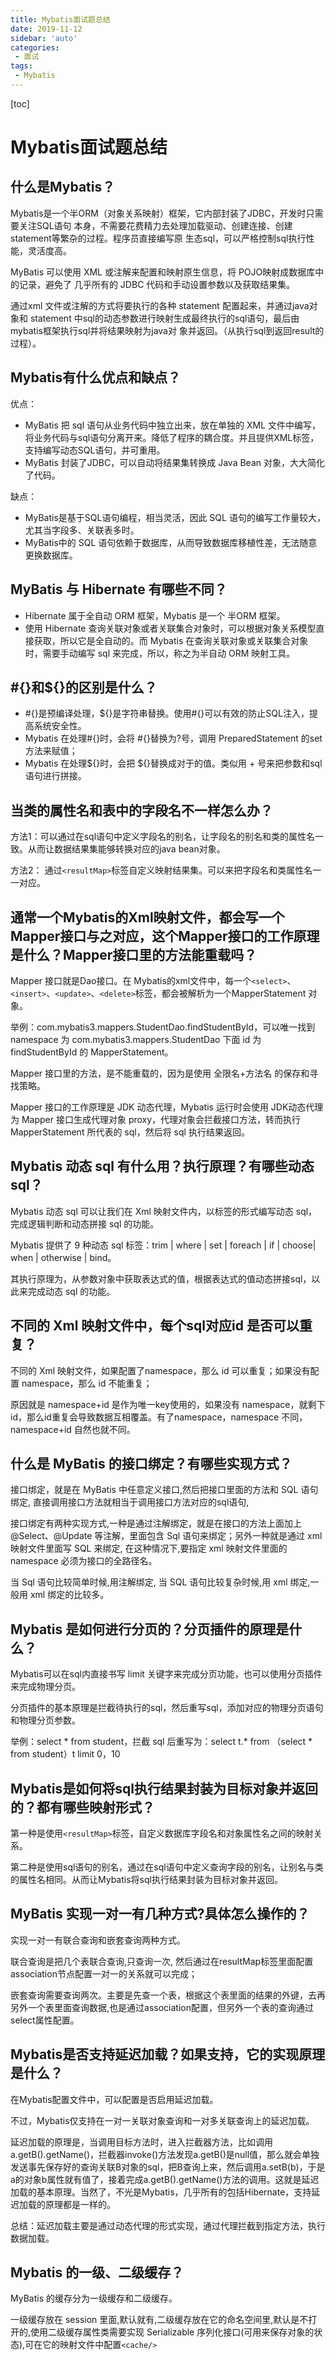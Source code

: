 ```yaml
---
title: Mybatis面试题总结
date: 2019-11-12
sidebar: 'auto'
categories:
 - 面试
tags:
 - Mybatis
---
```


[toc]

# Mybatis面试题总结

## 什么是Mybatis？

Mybatis是一个半ORM（对象关系映射）框架，它内部封装了JDBC，开发时只需要关注SQL语句
本身，不需要花费精力去处理加载驱动、创建连接、创建statement等繁杂的过程。程序员直接编写原
生态sql，可以严格控制sql执行性能，灵活度高。

MyBatis 可以使用 XML 或注解来配置和映射原生信息，将 POJO映射成数据库中的记录，避免了
几乎所有的 JDBC 代码和手动设置参数以及获取结果集。

通过xml 文件或注解的方式将要执行的各种 statement 配置起来，并通过java对象和 statement
中sql的动态参数进行映射生成最终执行的sql语句，最后由mybatis框架执行sql并将结果映射为java对
象并返回。（从执行sql到返回result的过程）。

## Mybatis有什么优点和缺点？

优点：
* MyBatis 把 sql 语句从业务代码中独立出来，放在单独的 XML 文件中编写，将业务代码与sql语句分离开来。降低了程序的耦合度。并且提供XML标签，支持编写动态SQL语句，并可重用。
* MyBatis 封装了JDBC，可以自动将结果集转换成 Java Bean 对象，大大简化了代码。


缺点：
* MyBatis是基于SQL语句编程，相当灵活，因此 SQL 语句的编写工作量较大，尤其当字段多、关联表多时。
* MyBatis中的 SQL 语句依赖于数据库，从而导致数据库移植性差，无法随意更换数据库。

## MyBatis 与 Hibernate 有哪些不同？

* Hibernate 属于全自动 ORM 框架，Mybatis 是一个 半ORM 框架。
* 使用 Hibernate 查询关联对象或者关联集合对象时，可以根据对象关系模型直接获取，所以它是全自动的。而 Mybatis 在查询关联对象或关联集合对象时，需要手动编写 sql 来完成，所以，称之为半自动 ORM 映射工具。

## #{}和${}的区别是什么？

* #{}是预编译处理，${}是字符串替换。使用#{}可以有效的防止SQL注入，提高系统安全性。
* Mybatis 在处理#{}时，会将 #{}替换为?号，调用 PreparedStatement 的set 方法来赋值；
* Mybatis 在处理${}时，会把 ${}替换成对于的值。类似用 + 号来把参数和sql语句进行拼接。


## 当类的属性名和表中的字段名不一样怎么办？

方法1：可以通过在sql语句中定义字段名的别名，让字段名的别名和类的属性名一致。从而让数据结果集能够转换对应的java bean对象。

方法2： 通过`<resultMap>`标签自定义映射结果集。可以来把字段名和类属性名一一对应。


## 通常一个Mybatis的Xml映射文件，都会写一个Mapper接口与之对应，这个Mapper接口的工作原理是什么？Mapper接口里的方法能重载吗？

Mapper 接口就是Dao接口。在 Mybatis的xml文件中，每一个`<select>`、`<insert>`、`<update>`、`<delete>`标签，都会被解析为一个MapperStatement 对象。

举例：com.mybatis3.mappers.StudentDao.findStudentById，可以唯一找到 namespace 为 com.mybatis3.mappers.StudentDao 下面 id 为findStudentById 的 MapperStatement。

Mapper 接口里的方法，是不能重载的，因为是使用 全限名+方法名 的保存和寻找策略。

Mapper 接口的工作原理是 JDK 动态代理，Mybatis 运行时会使用 JDK动态代理为 Mapper 接口生成代理对象 proxy，代理对象会拦截接口方法，转而执行 MapperStatement 所代表的 sql，然后将 sql 执行结果返回。

## Mybatis 动态 sql 有什么用？执行原理？有哪些动态 sql？

Mybatis 动态 sql 可以让我们在 Xml 映射文件内，以标签的形式编写动态 sql，完成逻辑判断和动态拼接 sql 的功能。

Mybatis 提供了 9 种动态 sql 标签：trim | where | set | foreach | if | choose| when | otherwise | bind。

其执行原理为，从参数对象中获取表达式的值，根据表达式的值动态拼接sql，以此来完成动态 sql 的功能。

## 不同的 Xml 映射文件中，每个sql对应id 是否可以重复？

不同的 Xml 映射文件，如果配置了namespace，那么 id 可以重复；如果没有配置 namespace，那么 id 不能重复；

原因就是 namespace+id 是作为唯一key使用的，如果没有 namespace，就剩下 id，那么id重复会导致数据互相覆盖。有了namespace，namespace 不同，namespace+id 自然也就不同。


## 什么是 MyBatis 的接口绑定？有哪些实现方式？

接口绑定，就是在 MyBatis 中任意定义接口,然后把接口里面的方法和 SQL 语句绑定, 直接调用接口方法就相当于调用接口方法对应的sql语句,

接口绑定有两种实现方式,一种是通过注解绑定，就是在接口的方法上面加上@Select、@Update 等注解，里面包含 Sql 语句来绑定；另外一种就是通过 xml映射文件里面写 SQL 来绑定, 在这种情况下,要指定 xml 映射文件里面的 namespace 必须为接口的全路径名。

当 Sql 语句比较简单时候,用注解绑定, 当 SQL 语句比较复杂时候,用 xml 绑定,一般用 xml 绑定的比较多。

## Mybatis 是如何进行分页的？分页插件的原理是什么？

Mybatis可以在sql内直接书写 limit 关键字来完成分页功能，也可以使用分页插件来完成物理分页。

分页插件的基本原理是拦截待执行的sql，然后重写sql，添加对应的物理分页语句和物理分页参数。

举例：select * from student，拦截 sql 后重写为：select t.* from （select * from student）t limit 0，10

## Mybatis是如何将sql执行结果封装为目标对象并返回的？都有哪些映射形式？

第一种是使用`<resultMap>`标签，自定义数据库字段名和对象属性名之间的映射关系。

第二种是使用sql语句的别名，通过在sql语句中定义查询字段的别名，让别名与类的属性名相同。从而让Mybatis将sql执行结果封装为目标对象并返回。


## MyBatis 实现一对一有几种方式?具体怎么操作的？


实现一对一有联合查询和嵌套查询两种方式。

联合查询是把几个表联合查询,只查询一次, 然后通过在resultMap标签里面配置association节点配置一对一的关系就可以完成；

嵌套查询需要查询两次。主要是先查一个表，根据这个表里面的结果的外键，去再另外一个表里面查询数据,也是通过association配置，但另外一个表的查询通过select属性配置。

## Mybatis是否支持延迟加载？如果支持，它的实现原理是什么？

在Mybatis配置文件中，可以配置是否启用延迟加载。

不过，Mybatis仅支持在一对一关联对象查询和一对多关联查询上的延迟加载。

延迟加载的原理是，当调用目标方法时，进入拦截器方法，比如调用a.getB().getName()，拦截器invoke()方法发现a.getB()是null值，那么就会单独发送事先保存好的查询关联B对象的sql，把B查询上来，然后调用a.setB(b)，于是a的对象b属性就有值了，接着完成a.getB().getName()方法的调用。这就是延迟加载的基本原理。当然了，不光是Mybatis，几乎所有的包括Hibernate，支持延迟加载的原理都是一样的。

总结：延迟加载主要是通过动态代理的形式实现，通过代理拦截到指定⽅法，执⾏数据加载。

## Mybatis 的一级、二级缓存？

MyBatis 的缓存分为一级缓存和二级缓存。

一级缓存放在 session 里面,默认就有,二级缓存放在它的命名空间里,默认是不打开的,使用二级缓存属性类需要实现 Serializable 序列化接口(可用来保存对象的状态),可在它的映射文件中配置`<cache/>`